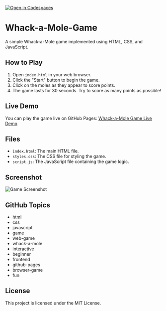 [![Open in Codespaces](https://classroom.github.com/assets/launch-codespace-2972f46106e565e64193e422d61a12cf1da4916b45550586e14ef0a7c637dd04.svg)](https://classroom.github.com/open-in-codespaces?assignment_repo_id=21386976)
# Whack-a-Mole-Game

A simple Whack-a-Mole game implemented using HTML, CSS, and JavaScript.

## How to Play

1. Open `index.html` in your web browser.
2. Click the "Start" button to begin the game.
3. Click on the moles as they appear to score points.
4. The game lasts for 30 seconds. Try to score as many points as possible!

## Live Demo

You can play the game live on GitHub Pages: [Whack-a-Mole Game Live Demo](https://abhrankan-chakrabarti.github.io/Whack-a-Mole-Game)

## Files

- `index.html`: The main HTML file.
- `styles.css`: The CSS file for styling the game.
- `script.js`: The JavaScript file containing the game logic.

## Screenshot

![Game Screenshot](original.png)

## GitHub Topics

- html
- css
- javascript
- game
- web-game
- whack-a-mole
- interactive
- beginner
- frontend
- github-pages
- browser-game
- fun

## License

This project is licensed under the MIT License.
